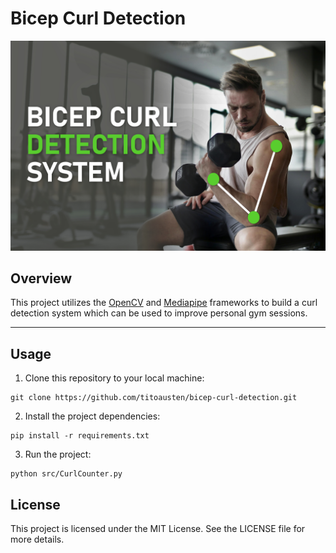 # Bicep Curl Detection

<img src="https://github.com/titoausten/bicep-curl-detection/blob/main/data/BICEP.jpg" />

## Overview
<p>

This project utilizes the [OpenCV](https://opencv.org/) and [Mediapipe](https://mediapipe-studio.webapps.google.com/demo/pose_landmarker) frameworks to build a curl detection system which can be used to improve personal gym sessions.
</p>
<hr>

## Usage
1. Clone this repository to your local machine:
```
git clone https://github.com/titoausten/bicep-curl-detection.git
```

2. Install the project dependencies:
```
pip install -r requirements.txt

```

3. Run the project:
```
python src/CurlCounter.py
```

## License
This project is licensed under the MIT License. See the LICENSE file for more details.
